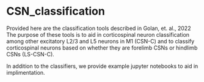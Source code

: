 # CSN_classification

Provided here are the classification tools described in Golan, et. al., 2022
The purpose of these tools is to aid in corticospinal neuron classification among other excitatory L2/3 and L5 neurons in M1 (CSN-C) and to classify corticospinal neurons based on whether they are forelimb CSNs or hindlimb CSNs (LS-CSN-C). 

In addition to the classifiers, we provide example jupyter notebooks to aid in implimentation. 
